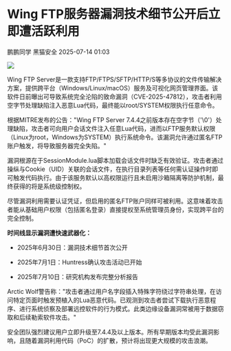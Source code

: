 #  Wing FTP服务器漏洞技术细节公开后立即遭活跃利用  
鹏鹏同学  黑猫安全   2025-07-14 01:03  
  
![](https://mmbiz.qpic.cn/sz_mmbiz_png/8dBEfDPEce9iaUUKxz9qml8B1KdZHobXZicsFxXKJIHajdLictmJsM2EXZGr6icGbjoyYic6FLibj2YUl5DvlRZptmlA/640?wx_fmt=png&from=appmsg "")  
  
Wing FTP Server是一款支持FTP/FTPS/SFTP/HTTP/S等多协议的文件传输解决方案，提供跨平台（Windows/Linux/macOS）服务及可视化网页管理界面。该软件日前曝出可导致系统完全沦陷的致命漏洞（CVE-2025-47812），攻击者利用空字节处理缺陷注入恶意Lua代码，最终能以root/SYSTEM权限执行任意命令。  
  
根据MITRE发布的公告："Wing FTP Server 7.4.4之前版本存在空字节（'\0'）处理缺陷，攻击者可向用户会话文件注入任意Lua代码，进而以FTP服务默认权限（Linux为root，Windows为SYSTEM）执行系统命令。该漏洞允许通过匿名FTP账户触发，将导致服务器完全失陷。"  
  
漏洞根源在于SessionModule.lua脚本加载会话文件时缺乏有效验证。攻击者通过操纵与Cookie（UID）关联的会话文件，在执行目录列表等任何需认证操作时即可触发代码执行。由于该服务默认以高权限运行且未启用沙箱隔离等防护机制，最终获得的将是系统级控制权。  
  
尽管漏洞利用需要认证凭证，但启用的匿名FTP账户同样可被利用。这意味着攻击者能从基础用户权限（包括匿名登录）直接提权至系统管理员身份，实现跨平台的完全控制。  
  
**时间线显示漏洞遭快速武器化：**  
- 2025年6月30日：漏洞技术细节首次公开  
  
- 2025年7月1日：Huntress确认攻击活动已开始  
  
- 2025年7月10日：研究机构发布完整分析报告  
  
Arctic Wolf警告称："攻击者通过用户名字段插入特殊字符绕过字符串处理，在访问特定页面时触发预植入的Lua恶意代码。已观测到攻击者尝试下载执行恶意程序、进行系统侦察及部署远控软件的行为模式。此类边缘设备漏洞常被用于数据窃取和后续勒索软件攻击。"  
  
安全团队强烈建议用户立即升级至7.4.4及以上版本。所有早期版本均受此漏洞影响，且随着漏洞利用代码（PoC）的扩散，预计将出现更大规模的攻击浪潮。  
  
  
